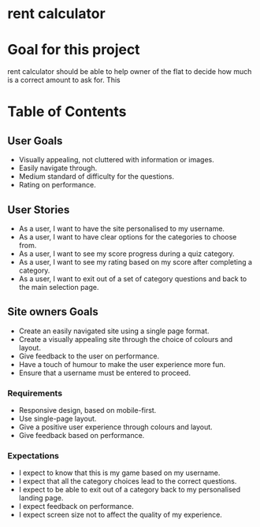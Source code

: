 # rent calculator

# Goal for this project 

rent calculator should be able to help owner of the flat to decide how much is a correct amount to ask for. This


# Table of Contents

## User Goals
* Visually appealing, not cluttered with information or images.
* Easily navigate through.
* Medium standard of difficulty for the questions.
* Rating on performance.

## User Stories
* As a user, I want to have the site personalised to my username.
* As a user, I want to have clear options for the categories to choose from.
* As a user, I want to see my score progress during a quiz category.
* As a user, I want to see my rating based on my score after completing a category. 
* As a user, I want to exit out of a set of category questions and back to the main selection page.


## Site owners Goals
* Create an easily navigated site using a single page format.
* Create a visually appealing site through the choice of colours and layout.
* Give feedback to the user on performance.
* Have a touch of humour to make the user experience more fun.
* Ensure that a username must be entered to proceed.

### Requirements
* Responsive design, based on mobile-first.
* Use single-page layout.
* Give a positive user experience through colours and layout.
* Give feedback based on performance.

### Expectations
* I expect to know that this is my game based on my username.
* I expect that all the category choices lead to the correct questions.
* I expect to be able to exit out of a category back to my personalised landing page.
* I expect feedback on performance.
* I expect screen size not to affect the quality of my experience.